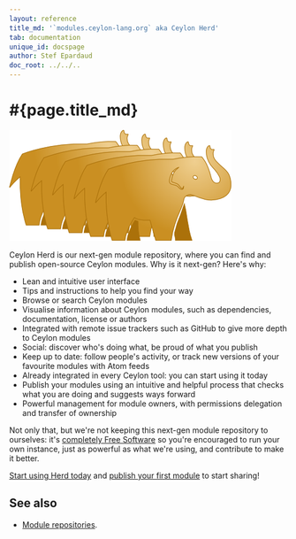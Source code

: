 ```yaml
---
layout: reference
title_md: '`modules.ceylon-lang.org` aka Ceylon Herd'
tab: documentation
unique_id: docspage
author: Stef Epardaud
doc_root: ../../..
---
```


# #{page.title_md}

[![Ceylon Herd](/images/herd-200.png "Ceylon Herd")](http://modules.ceylon-lang.org)

Ceylon Herd is our next-gen module repository, where you can find and publish
open-source Ceylon modules. Why is it next-gen? Here's why:

- Lean and intuitive user interface
- Tips and instructions to help you find your way
- Browse or search Ceylon modules
- Visualise information about Ceylon modules, such as dependencies, documentation,
  license or authors
- Integrated with remote issue trackers such as GitHub to give more depth to Ceylon modules
- Social: discover who's doing what, be proud of what you publish
- Keep up to date: follow people's activity, or track new versions of your favourite modules with
  Atom feeds
- Already integrated in every Ceylon tool: you can start using it today
- Publish your modules using an intuitive and helpful process that checks what you
  are doing and suggests ways forward
- Powerful management for module owners, with permissions delegation and transfer of ownership

Not only that, but we're not keeping this next-gen module repository to ourselves: it's
[completely Free Software](http://modules.ceylon-lang.org/about) so you're encouraged 
to run your own instance, just as powerful as what we're using, and contribute to make it better.

[Start using Herd today](http://modules.ceylon-lang.org/usage) and 
[publish your first module](http://modules.ceylon-lang.org/publish) to start sharing!

## See also

* [Module repositories](..).

